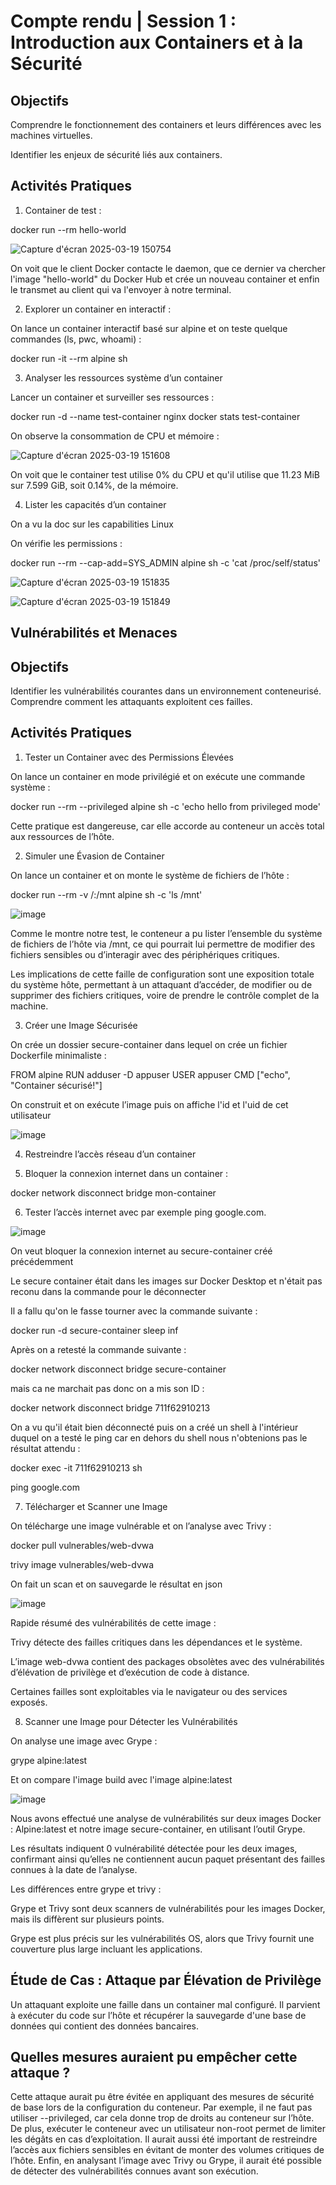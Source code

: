 # Compte rendu  | Session 1 : Introduction aux Containers et à la Sécurité

## Objectifs

Comprendre le fonctionnement des containers et leurs différences avec les machines virtuelles.

Identifier les enjeux de sécurité liés aux containers.

## Activités Pratiques

1) Container de test  :

  docker run --rm hello-world


![Capture d'écran 2025-03-19 150754](https://github.com/user-attachments/assets/6d3b8cbb-6333-4904-bf1b-60f98be4a3fd)

On voit que le client Docker contacte le daemon, que ce dernier va chercher l'image "hello-world" du Docker Hub et crée un nouveau container et enfin le transmet au client qui va l'envoyer à notre terminal.

2) Explorer un container en interactif : 

On lance un container interactif basé sur alpine et on teste quelque commandes (ls, pwc, whoami) :

docker run -it --rm alpine sh

3) Analyser les ressources système d’un container

Lancer un container et surveiller ses ressources :

docker run -d --name test-container nginx
docker stats test-container

On observe la consommation de CPU et mémoire : 

![Capture d'écran 2025-03-19 151608](https://github.com/user-attachments/assets/16907984-2963-41c8-8692-3a0438e022fc)

On voit que le container test utilise 0% du CPU et qu'il utilise que 11.23 MiB sur 7.599 GiB, soit 0.14%, de la  mémoire.

4) Lister les capacités d’un container

On a vu la doc sur les capabilities Linux

On vérifie les permissions :

docker run --rm --cap-add=SYS_ADMIN alpine sh -c 'cat /proc/self/status'

![Capture d'écran 2025-03-19 151835](https://github.com/user-attachments/assets/d8ec183b-021c-4e85-8a2f-4e987eaca20a)


![Capture d'écran 2025-03-19 151849](https://github.com/user-attachments/assets/9fb3c95a-cc40-43f2-8776-08cff01182d3)

## Vulnérabilités et Menaces

## Objectifs

Identifier les vulnérabilités courantes dans un environnement conteneurisé.
Comprendre comment les attaquants exploitent ces failles.

## Activités Pratiques

1) Tester un Container avec des Permissions Élevées

On lance un container en mode privilégié et on exécute une commande système :

docker run --rm --privileged alpine sh -c 'echo hello from privileged mode'

Cette pratique est dangereuse, car elle accorde au conteneur un accès total aux ressources de l’hôte. 

2) Simuler une Évasion de Container

On lance un container et on monte le système de fichiers de l’hôte :

docker run --rm -v /:/mnt alpine sh -c 'ls /mnt'

![image](https://github.com/user-attachments/assets/cc4afc3d-962e-4d27-9d99-fd66cd784754)

Comme le montre notre test, le conteneur a pu lister l’ensemble du système de fichiers de l’hôte via /mnt, ce qui pourrait lui permettre de modifier des fichiers sensibles ou d’interagir avec des périphériques critiques.

Les implications de cette faille de configuration sont une exposition totale du système hôte, permettant à un attaquant d’accéder, de modifier ou de supprimer des fichiers critiques, voire de prendre le contrôle complet de la machine.

3) Créer une Image Sécurisée

On crée un dossier secure-container dans lequel on crée un fichier Dockerfile minimaliste :

FROM alpine
RUN adduser -D appuser
USER appuser
CMD ["echo", "Container sécurisé!"]

On construit et on exécute l’image puis on affiche l'id et l'uid de cet utilisateur


![image](https://github.com/user-attachments/assets/32f10e90-fb73-4aa4-89a8-d11a069c89b6)



4) Restreindre l’accès réseau d’un container

5) Bloquer la connexion internet dans un container :

docker network disconnect bridge mon-container

6) Tester l’accès internet avec par exemple ping google.com.

![image](https://github.com/user-attachments/assets/b303b9cb-2d1a-4cad-afb4-b8b422482792)

On veut bloquer la connexion internet au secure-container créé précédemment 

Le secure container était dans les images sur Docker Desktop et n'était pas reconu dans la commande pour le déconnecter

Il a fallu qu'on le fasse tourner avec la commande suivante : 

docker run -d secure-container sleep inf 

Après on a retesté la commande suivante : 

docker network disconnect bridge secure-container 

mais ca ne marchait pas donc on a mis son ID : 

docker network disconnect bridge 711f62910213

On a vu qu'il était bien déconnecté puis on a créé un shell à l'intérieur duquel on a testé le ping car en dehors du shell nous n'obtenions pas le résultat attendu : 

docker exec -it 711f62910213 sh

ping google.com



7) Télécharger et Scanner une Image

On télécharge une image vulnérable et on l’analyse avec Trivy :

docker pull vulnerables/web-dvwa

trivy image vulnerables/web-dvwa

On fait un scan et on sauvegarde le résultat en json

![image](https://github.com/user-attachments/assets/12ed5bf7-da11-4fba-89e3-0f61c894122e)

Rapide résumé des vulnérabilités de cette image : 

Trivy détecte des failles critiques dans les dépendances et le système.

L’image web-dvwa contient des packages obsolètes avec des vulnérabilités d’élévation de privilège et d’exécution de code à distance.

Certaines failles sont exploitables via le navigateur ou des services exposés.

8) Scanner une Image pour Détecter les Vulnérabilités

On analyse une image avec Grype :

grype alpine:latest

Et on compare l'image build avec l'image alpine:latest

![image](https://github.com/user-attachments/assets/77868665-c1e0-408c-8a16-d03b5983c0fa)

Nous avons effectué une analyse de vulnérabilités sur deux images Docker : Alpine:latest et notre image secure-container, en utilisant l’outil Grype.

Les résultats indiquent 0 vulnérabilité détectée pour les deux images, confirmant ainsi qu’elles ne contiennent aucun paquet présentant des failles connues à la date de l’analyse.

Les différences entre grype et trivy : 

Grype et Trivy sont deux scanners de vulnérabilités pour les images Docker, mais ils diffèrent sur plusieurs points. 

Grype est plus précis sur les vulnérabilités OS, alors que Trivy fournit une couverture plus large incluant les applications.


## Étude de Cas : Attaque par Élévation de Privilège

Un attaquant exploite une faille dans un container mal configuré.
Il parvient à exécuter du code sur l’hôte et récupérer la sauvegarde d'une base de données qui contient des données bancaires.

## Quelles mesures auraient pu empêcher cette attaque ?


Cette attaque aurait pu être évitée en appliquant des mesures de sécurité de base lors de la configuration du conteneur. Par exemple, il ne faut pas utiliser --privileged, car cela donne trop de droits au conteneur sur l’hôte. De plus, exécuter le conteneur avec un utilisateur non-root permet de limiter les dégâts en cas d’exploitation. Il aurait aussi été important de restreindre l’accès aux fichiers sensibles en évitant de monter des volumes critiques de l’hôte. Enfin, en analysant l’image avec Trivy ou Grype, il aurait été possible de détecter des vulnérabilités connues avant son exécution.







